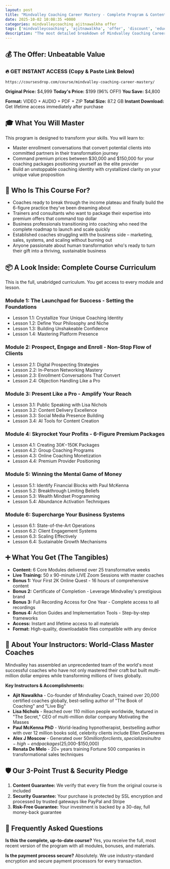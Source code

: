 ```yaml
---
layout: post
title: "Mindvalley Coaching Career Mastery - Complete Program & Content Breakdown (2025)"
date: 2025-10-02 10:08:35 +0000
categories: mindvalleycoaching ajitnawalkha offer
tags: ['mindvalleycoaching', 'ajitnawalkha', 'offer', 'discount', 'education']
description: "The most detailed breakdown of Mindvalley Coaching Career Mastery. Learn 6-figure coaching with 50 live sessions, master coaches, and premium package strategies."
---
```



## 💰 The Offer: Unbeatable Value

### 🔥 GET INSTANT ACCESS (Copy & Paste Link Below)
`https://coursesdrop.com/course/mindvalley-coaching-career-mastery/`

**Original Price:** $4,999
**Today's Price:** $199 (96% OFF!)
**You Save:** $4,800

**Format:** VIDEO + AUDIO + PDF + ZIP
**Total Size:** 87.2 GB
**Instant Download:** Get lifetime access immediately after purchase

## 🎓 What You Will Master

This program is designed to transform your skills. You will learn to:
- Master enrollment conversations that convert potential clients into committed partners in their transformation journey
- Command premium prices between $30,000 and $150,000 for your coaching packages positioning yourself as the elite provider
- Build an unstoppable coaching identity with crystallized clarity on your unique value proposition

## 🎯 Who Is This Course For?

- Coaches ready to break through the income plateau and finally build the 6-figure practice they've been dreaming about
- Trainers and consultants who want to package their expertise into premium offers that command top dollar
- Business professionals transitioning into coaching who need the complete roadmap to launch and scale quickly
- Established coaches struggling with the business side – marketing, sales, systems, and scaling without burning out
- Anyone passionate about human transformation who's ready to turn their gift into a thriving, sustainable business

## 📦 A Look Inside: Complete Course Curriculum

This is the full, unabridged curriculum. You get access to every module and lesson.

### Module 1: The Launchpad for Success - Setting the Foundations
- Lesson 1.1: Crystallize Your Unique Coaching Identity
- Lesson 1.2: Define Your Philosophy and Niche
- Lesson 1.3: Building Unshakeable Confidence
- Lesson 1.4: Mastering Platform Presence

### Module 2: Prospect, Engage and Enroll - Non-Stop Flow of Clients
- Lesson 2.1: Digital Prospecting Strategies
- Lesson 2.2: In-Person Networking Mastery
- Lesson 2.3: Enrollment Conversations That Convert
- Lesson 2.4: Objection Handling Like a Pro

### Module 3: Present Like a Pro - Amplify Your Reach
- Lesson 3.1: Public Speaking with Lisa Nichols
- Lesson 3.2: Content Delivery Excellence
- Lesson 3.3: Social Media Presence Building
- Lesson 3.4: AI Tools for Content Creation

### Module 4: Skyrocket Your Profits - 6-Figure Premium Packages
- Lesson 4.1: Creating $30K-$150K Packages
- Lesson 4.2: Group Coaching Programs
- Lesson 4.3: Online Coaching Monetization
- Lesson 4.4: Premium Provider Positioning

### Module 5: Winning the Mental Game of Money
- Lesson 5.1: Identify Financial Blocks with Paul McKenna
- Lesson 5.2: Breakthrough Limiting Beliefs
- Lesson 5.3: Wealth Mindset Programming
- Lesson 5.4: Abundance Activation Techniques

### Module 6: Supercharge Your Business Systems
- Lesson 6.1: State-of-the-Art Operations
- Lesson 6.2: Client Engagement Systems
- Lesson 6.3: Scaling Effectively
- Lesson 6.4: Sustainable Growth Mechanisms

## ➕ What You Get (The Tangibles)

- **Content:** 6 Core Modules delivered over 25 transformative weeks
- **Live Training:** 50 x 90-minute LIVE Zoom Sessions with master coaches
- **Bonus 1:** Your First 2K Online Quest - 16 hours of comprehensive content
- **Bonus 2:** Certificate of Completion - Leverage Mindvalley's prestigious brand
- **Bonus 3:** Full Recording Access for One Year - Complete access to all recordings
- **Bonus 4:** Action Guides and Implementation Tools - Step-by-step frameworks
- **Access:** Instant and lifetime access to all materials
- **Format:** High-quality, downloadable files compatible with any device

## 👤 About Your Instructors: World-Class Master Coaches

Mindvalley has assembled an unprecedented team of the world's most successful coaches who have not only mastered their craft but built multi-million dollar empires while transforming millions of lives globally.

**Key Instructors & Accomplishments:**
- **Ajit Nawalkha** - Co-founder of Mindvalley Coach, trained over 20,000 certified coaches globally, best-selling author of "The Book of Coaching" and "Live Big"
- **Lisa Nichols** - Reached over 110 million people worldwide, featured in "The Secret," CEO of multi-million dollar company Motivating the Masses
- **Paul McKenna PhD** - World-leading hypnotherapist, bestselling author with over 12 million books sold, celebrity clients include Ellen DeGeneres
- **Alex J Moscow** - Generated over $50 million for clients, specializes in ultra-high-end packages ($25,000-$150,000)
- **Renata De Melo** - 20+ years training Fortune 500 companies in transformational sales techniques

## 🛡️ Our 3-Point Trust & Security Pledge

1. **Content Guarantee:** We verify that every file from the original course is included
2. **Security Guarantee:** Your purchase is protected by SSL encryption and processed by trusted gateways like PayPal and Stripe
3. **Risk-Free Guarantee:** Your investment is backed by a 30-day, full money-back guarantee

## 🙋 Frequently Asked Questions

**Is this the complete, up-to-date course?**
Yes, you receive the full, most recent version of the program with all modules, bonuses, and materials.

**Is the payment process secure?**
Absolutely. We use industry-standard encryption and secure payment processors for every transaction.